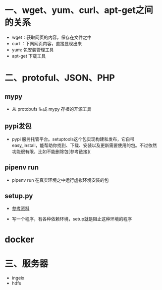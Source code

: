 # 一、wget、yum、curl、apt-get之间的关系

- wget：获取网页的内容，保存在文件之中
- curl ：下网网页内容，直接显现出来
- yum:  包安装管理工具
- apt-get 下载工具



# 二、protoful、JSON、PHP

## mypy

- 从 protobufs 生成 mypy 存根的开源工具

## pypi发包

- pypi 服务托管平台。setuptools这个包实现构建和发布，它自带easy_install，能帮助你找到、下载、安装以及更新需要使用的包。不过依然功能很有限，比如不能删除包[参考链接](

## pipenv run

- pipenv run 在真实环境之中运行虚拟环境安装的包

## setup.py

- [参考资料](https://blog.csdn.net/weixin_44207181/article/details/89491139?spm=1001.2101.3001.6661.1&utm_medium=distribute.pc_relevant_t0.none-task-blog-2%7Edefault%7ECTRLIST%7ETopBlog-1.topblog&depth_1-utm_source=distribute.pc_relevant_t0.none-task-blog-2%7Edefault%7ECTRLIST%7ETopBlog-1.topblog&utm_relevant_index=1)

-  写一个程序，有各种依赖环境，setup就是阻止这种环境的程序



# docker

# 三、服务器

- ingeix
- hdfs